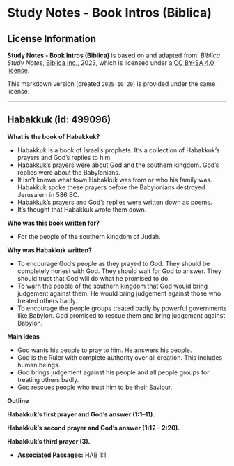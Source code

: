 # Study Notes - Book Intros (Biblica)

## License Information

**Study Notes - Book Intros (Biblica)** is based on and adapted from: _Biblica Study Notes_, [Biblica Inc.](https://www.biblica.com/), 2023, which is licensed under a [CC BY-SA 4.0 license](https://creativecommons.org/licenses/by-sa/4.0/legalcode.en).

This markdown version (created `2025-10-20`) is provided under the same license.



--------------------------------

## Habakkuk (id: 499096)

**What is the book of** **Habakkuk?**

* Habakkuk is a book of Israel’s prophets. It’s a collection of Habakkuk’s prayers and God’s replies to him.
* Habakkuk’s prayers were about God and the southern kingdom. God’s replies were about the Babylonians.
* It isn’t known what town Habakkuk was from or who his family was. Habakkuk spoke these prayers before the Babylonians destroyed Jerusalem in 586 BC.
* Habakkuk’s prayers and God’s replies were written down as poems.
* It’s thought that Habakkuk wrote them down.

**Who was this book written for?**

* For the people of the southern kingdom of Judah.

**Why was Habakkuk written?**

* To encourage God’s people as they prayed to God. They should be completely honest with God. They should wait for God to answer. They should trust that God will do what he promised to do.
* To warn the people of the southern kingdom that God would bring judgement against them. He would bring judgement against those who treated others badly.
* To encourage the people groups treated badly by powerful governments like Babylon. God promised to rescue them and bring judgement against Babylon.

**Main ideas**

* God wants his people to pray to him. He answers his people.
* God is the Ruler with complete authority over all creation. This includes human beings.
* God brings judgement against his people and all people groups for treating others badly.
* God rescues people who trust him to be their Saviour.

**Outline**

**Habakkuk’s first prayer and God’s answer (1:1–11\).**

**Habakkuk’s second prayer and God’s answer (1:12 – 2:20\).**

**Habakkuk’s third prayer (3\).**

* **Associated Passages:** HAB 1:1

